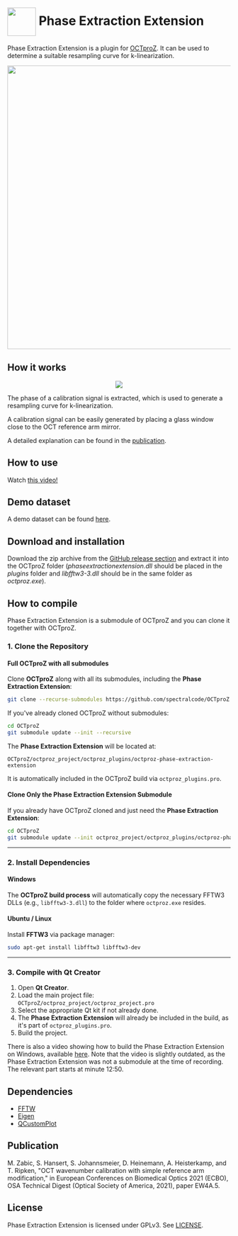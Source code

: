  # <img style="vertical-align:middle" img src="images/octproz_icon.png" width="64"> Phase Extraction Extension

Phase Extraction Extension is a plugin for [OCTproZ](https://github.com/spectralcode/OCTproZ). It can be used to determine a suitable resampling curve for k-linearization. 

<p align="center">
  <img src="images/phase_extractionextension_ubuntu_screenshot.png" width="640">
</p>


How it works
----------

<p align="center">
  <img src="images/phase_extraction_processing.png" >
</p>

The phase of a calibration signal is extracted, which is used to generate a resampling curve for k-linearization.

A calibration signal can be easily generated by placing a glass window close to the OCT reference arm mirror.

A detailed explanation can be found in the [publication](https://doi.org/10.15488/11355). 


How to use
----------
Watch [this video!](https://www.youtube.com/watch?v=nlBWCv9TDJ8)

Demo dataset
----------
A demo dataset can be found [here](https://figshare.com/articles/dataset/Swept_Source_OCT_test_dataset_for_OCTproZ_Phase_Extraction_Extension/20098094). 

Download and installation
----------
Download the zip archive from the [GitHub release section](https://github.com/spectralcode/PhaseExtractionExtension/releases) and extract it into the OCTproZ folder (_phaseextractionextension.dll_ should be placed in the _plugins_ folder and _libfftw3-3.dll_ should be in the same folder as _octproz.exe_).



How to compile
----------
Phase Extraction Extension is a submodule of OCTproZ and you can clone it together with OCTproZ. 
### 1. Clone the Repository

#### Full OCTproZ with all submodules

Clone **OCTproZ** along with all its submodules, including the **Phase Extraction Extension**:

```bash
git clone --recurse-submodules https://github.com/spectralcode/OCTproZ.git
```

If you've already cloned OCTproZ without submodules:

```bash
cd OCTproZ
git submodule update --init --recursive
```

The **Phase Extraction Extension** will be located at:

```
OCTproZ/octproz_project/octproz_plugins/octproz-phase-extraction-extension
```

It is automatically included in the OCTproZ build via `octproz_plugins.pro`.

#### Clone Only the Phase Extraction Extension Submodule

If you already have OCTproZ cloned and just need the **Phase Extraction Extension**:

```bash
cd OCTproZ
git submodule update --init octproz_project/octproz_plugins/octproz-phase-extraction-extension
```

---

### 2. Install Dependencies

#### Windows

The **OCTproZ build process** will automatically copy the necessary FFTW3 DLLs (e.g., `libfftw3-3.dll`) to the folder where `octproz.exe` resides.

#### Ubuntu / Linux

Install **FFTW3** via package manager:
```bash
sudo apt-get install libfftw3 libfftw3-dev
```

---

### 3. Compile with Qt Creator

1. Open **Qt Creator**.
2. Load the main project file: `OCTproZ/octproz_project/octproz_project.pro`
3. Select the appropriate Qt kit if not already done. 
4. The **Phase Extraction Extension** will already be included in the build, as it's part of `octproz_plugins.pro`.
5. Build the project.


There is also a video showing how to build the Phase Extraction Extension on Windows, available [here](https://www.youtube.com/watch?v=DHB3NX_P1vk). Note that the video is slightly outdated, as the Phase Extraction Extension was not a submodule at the time of recording. The relevant part starts at minute 12:50.


Dependencies
----------
- [FFTW](http://www.fftw.org/)
- [Eigen](http://eigen.tuxfamily.org/)
- [QCustomPlot](https://www.qcustomplot.com/)


Publication
----------
M. Zabic, S. Hansert, S. Johannsmeier, D. Heinemann, A. Heisterkamp, and T. Ripken, "OCT wavenumber calibration with simple reference arm modification," in European Conferences on Biomedical Optics 2021 (ECBO), OSA Technical Digest (Optical Society of America, 2021), paper EW4A.5. 


License
----------
Phase Extraction Extension is licensed under GPLv3. See [LICENSE](LICENSE).
